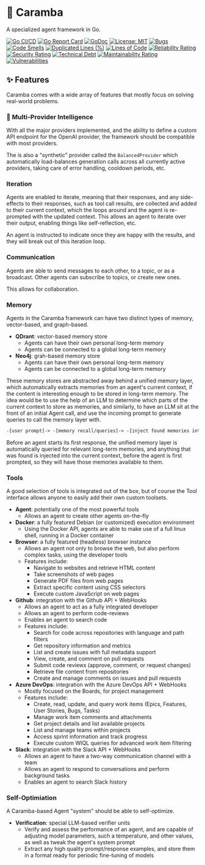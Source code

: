 # 🤖 Caramba

A specialized agent framework in Go.

[![Go CI/CD](https://github.com/theapemachine/caramba/actions/workflows/main.yml/badge.svg)](https://github.com/theapemachine/caramba/actions/workflows/main.yml)
[![Go Report Card](https://goreportcard.com/badge/github.com/theapemachine/caramba)](https://goreportcard.com/report/github.com/theapemachine/caramba)
[![GoDoc](https://godoc.org/github.com/theapemachine/caramba?status.svg)](https://godoc.org/github.com/theapemachine/caramba)
[![License: MIT](https://img.shields.io/badge/License-MIT-yellow.svg)](https://opensource.org/licenses/MIT)
[![Bugs](https://sonarcloud.io/api/project_badges/measure?project=TheApeMachine_caramba&metric=bugs)](https://sonarcloud.io/summary/new_code?id=TheApeMachine_caramba)
[![Code Smells](https://sonarcloud.io/api/project_badges/measure?project=TheApeMachine_caramba&metric=code_smells)](https://sonarcloud.io/summary/new_code?id=TheApeMachine_caramba)
[![Duplicated Lines (%)](https://sonarcloud.io/api/project_badges/measure?project=TheApeMachine_caramba&metric=duplicated_lines_density)](https://sonarcloud.io/summary/new_code?id=TheApeMachine_caramba)
[![Lines of Code](https://sonarcloud.io/api/project_badges/measure?project=TheApeMachine_caramba&metric=ncloc)](https://sonarcloud.io/summary/new_code?id=TheApeMachine_caramba)
[![Reliability Rating](https://sonarcloud.io/api/project_badges/measure?project=TheApeMachine_caramba&metric=reliability_rating)](https://sonarcloud.io/summary/new_code?id=TheApeMachine_caramba)
[![Security Rating](https://sonarcloud.io/api/project_badges/measure?project=TheApeMachine_caramba&metric=security_rating)](https://sonarcloud.io/summary/new_code?id=TheApeMachine_caramba)
[![Technical Debt](https://sonarcloud.io/api/project_badges/measure?project=TheApeMachine_caramba&metric=sqale_index)](https://sonarcloud.io/summary/new_code?id=TheApeMachine_caramba)
[![Maintainability Rating](https://sonarcloud.io/api/project_badges/measure?project=TheApeMachine_caramba&metric=sqale_rating)](https://sonarcloud.io/summary/new_code?id=TheApeMachine_caramba)
[![Vulnerabilities](https://sonarcloud.io/api/project_badges/measure?project=TheApeMachine_caramba&metric=vulnerabilities)](https://sonarcloud.io/summary/new_code?id=TheApeMachine_caramba)

## ✨ Features

Caramba comes with a wide array of features that mostly focus on solving real-world problems.

### 🧠 Multi-Provider Intelligence

With all the major providers implemented, and the ability to define a custom API endpoint for the OpenAI provider, the framework should be compatible with most providers.

The is also a "synthetic" provider called the `BalancedProvider` which automatically load-balances generation calls across all currently active providers, taking care of error handling, cooldown periods, etc.

### Iteration

Agents are enabled to iterate, meaning that their responses, and any side-effects to their responses, such as tool call results, are collected and added to their current context, which the loops around and the agent is re-prompted with the updated context. This allows an agent to iterate over their output, enabling things like self-reflection, etc.

An agent is instructed to indicate once they are happy with the results, and they will break out of this iteration loop.

### Communication

Agents are able to send messages to each other, to a topic, or as a broadcast. Other agents can subscribe to topics, or create new ones.

This allows for collaboration.

### Memory

Agents in the Caramba framework can have two distinct types of memory, vector-based, and graph-based.

- **QDrant**: vector-based memory store
  - Agents can have their own personal long-term memory
  - Agents can be connected to a global long-term memory
- **Neo4j**: grah-based memory store
  - Agents can have their own personal long-term memory
  - Agents can be connected to a global long-term memory

These memory stores are abstracted away behind a unified memory layer, which automatically extracts memories from an agent's current context, if the content is interesting enough to be stored in long-term memory. The idea would be to use the help of an LLM to determine which parts of the current context to store as
memories, and similarly, to have an LLM sit at the front of an initial Agent call, and use the incoming prompt to generate queries to call the memory layer with.

```txt
-[user prompt]-> -[memory recall/queries]-> -[inject found memories into context]-> -[prompt agent]-> -[handle tool calls]-> -[extract memories]->
```

Before an agent starts its first response, the unified memory layer is automatically queried for relevant long-term memories, and anything that was found is injected into the current context, before the agent is first prompted, so they will have those memories available to them.

### Tools

A good selection of tools is integrated out of the box, but of course the Tool interface allows anyone to easily add their own custom toolsets.

- **Agent**: potentially one of the most powerful tools
  - Allows an agent to create other agents on-the-fly
- **Docker**: a fully featured Debian (or customized) execution environment
  - Using the Docker API, agents are able to make use of a full linux shell, running in a Docker container
- **Browser**: a fully featured (headless) browser instance
  - Allows an agent not only to browse the web, but also perform complex tasks, using the developer tools
  - Features include:
    - Navigate to websites and retrieve HTML content
    - Take screenshots of web pages
    - Generate PDF files from web pages
    - Extract specific content using CSS selectors
    - Execute custom JavaScript on web pages
- **Github**: integration with the Github API + WebHooks
  - Allows an agent to act as a fully integrated developer
  - Allows an agent to perform code-reviews
  - Enables an agent to search code
  - Features include:
    - Search for code across repositories with language and path filters
    - Get repository information and metrics
    - List and create issues with full metadata support
    - View, create, and comment on pull requests
    - Submit code reviews (approve, comment, or request changes)
    - Retrieve file content from repositories
    - Create and manage comments on issues and pull requests
- **Azure DevOps**: integration with the Azure DevOps API + WebHooks
  - Mostly focused on the Boards, for project management
  - Features include:
    - Create, read, update, and query work items (Epics, Features, User Stories, Bugs, Tasks)
    - Manage work item comments and attachments
    - Get project details and list available projects
    - List and manage teams within projects
    - Access sprint information and track progress
    - Execute custom WIQL queries for advanced work item filtering
- **Slack**: integration with the Slack API + WebHooks
  - Allows an agent to have a two-way communication channel with a team
  - Allows an agent to respond to conversations and perform background tasks
  - Enables an agent to search Slack history

### Self-Optimiation

A Caramba-based Agent "system" should be able to self-optimize.

- **Verification**: special LLM-based verifier units
  - Verify and assess the performance of an agent, and are capable of adjusting model parameters, such a temperature, and other values, as well as tweak the agent's system prompt
  - Extract any high quality prompt/response examples, and store them in a format ready for periodic fine-tuning of models
